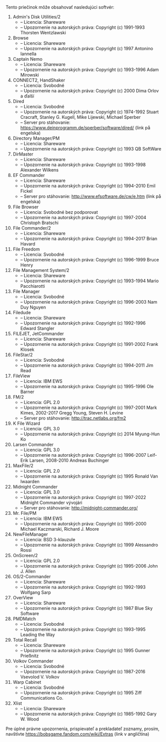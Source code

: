 Tento priečinok môže obsahovať nasledujúci softvér:

1. Admin's Disk Utilities/2
   - – Licencia: Shareware
   - – Upozornenie na autorských práva: Copyright (c) 1991-1993 Thorsten Wentzlawski
2. Browse
   - – Licencia: Shareware
   - – Upozornenie na autorských práva: Copyright (c) 1997 Antonino Iannella
3. Captain Nemo
   - – Licencia: Shareware
   - – Upozornenie na autorských práva: Copyright (c) 1993-1996 Adam Mirowski
4. CONNECT2, HandShaker
   - – Licencia: Svobodné
   - – Upozornenie na autorských práva: Copyright (c) 2000 Dima Orlov a ďalší
5. Dired
   - – Licencia: Svobodné
   - – Upozornenie na autorských práva: Copyright (c) 1974-1992 Stuart Cracraft, Stanley G. Kugell, Mike Lijewski, Michael Sperber
   - – Server pro stáhovanie: https://www.deinprogramm.de/sperber/software/dired/ (link på engelska)
6. Directory Manager/PM
   - – Licencia: Shareware
   - – Upozornenie na autorských práva: Copyright (c) 1993 QB SoftWare
7. DirMaster
   - – Licencia: Shareware
   - – Upozornenie na autorských práva: Copyright (c) 1993-1998 Alexander Wilkens
8. EF Commander
   - – Licencia: Shareware
   - – Upozornenie na autorských práva: Copyright (c) 1994-2010 Emil Fickel
   - – Server pro stáhovanie: http://www.efsoftware.de/cw/e.htm (link på engelska)
9. File Browser
   - – Licencia: Svobodné bez podporovat
   - – Upozornenie na autorských práva: Copyright (c) 1997-2004 Christoph Bratschi
10. File Commander/2
    - – Licencia: Shareware
    - – Upozornenie na autorských práva: Copyright (c) 1994-2017 Brian Havard
11. File Freedom
    - – Licencia: Svobodné
    - – Upozornenie na autorských práva: Copyright (c) 1996-1999 Bruce Henry
12. File Management System/2
    - – Licencia: Shareware
    - – Upozornenie na autorských práva: Copyright (c) 1993-1994 Mario Pacchiarotti
13. File Manager
    - – Licencia: Svobodné
    - – Upozornenie na autorských práva: Copyright (c) 1996-2003 Nam Duy Nguyen
14. Filedude
    - – Licencia: Shareware
    - – Upozornenie na autorských práva: Copyright (c) 1992-1996 Edward Stangler
15. FILEJET, JetCommander
    - – Licencia: Shareware
    - – Upozornenie na autorských práva: Copyright (c) 1991-2002 Frank Klosek
16. FileStar/2
    - – Licencia: Svobodné
    - – Upozornenie na autorských práva: Copyright (c) 1994-2011 Jim Read
17. FileView
    - – Licencia: IBM EWS
    - – Upozornenie na autorských práva: Copyright (c) 1995-1996 Ole Barner
18. FM/2
    - – Licencia: GPL 2.0
    - – Upozornenie na autorských práva: Copyright (c) 1997-2001 Mark Kimes, 2002-2017 Gregg Young, Steven H. Levine
    - – Server pro stáhovanie: http://trac.netlabs.org/fm2
19. K File Wizard
    - – Licencia: GPL 3.0
    - – Upozornenie na autorských práva: Copyright (c) 2014 Myung-Hun Ko
20. Larsen Commander
    - – Licencia: GPL 3.0
    - – Upozornenie na autorských práva: Copyright (c) 1996-2007 Leif-Erik Larsen, 2008-2010 Andreas Buchinger
21. MaxFile/2
    - – Licencia: GPL 2.0
    - – Upozornenie na autorských práva: Copyright (c) 1995 Ronald Van Iwaarden
22. Midnight Commander
    - – Licencia: GPL 3.0
    - – Upozornenie na autorských práva: Copyright (c) 1997-2022 Midnight Commander vývojári
    - – Server pro stáhovanie: http://midnight-commander.org/
23. Mr. File/PM
    - – Licencia: IBM EWS
    - – Upozornenie na autorských práva: Copyright (c) 1995-2000 Michael Kaczmarski, Richard J. Moore
24. NewFileManager
    - – Licencia: BSD 3-klauzule
    - – Upozornenie na autorských práva: Copyright (c) 1999 Alessandro Rossi
25. OnScreen/2
    - – Licencia: GPL 2.0
    - – Upozornenie na autorských práva: Copyright (c) 1995-2006 John J. Allen
26. OS/2-Commander
    - – Licencia: Shareware
    - – Upozornenie na autorských práva: Copyright (c) 1992-1993 Wolfgang Sarp
27. OverView
    - – Licencia: Shareware
    - – Upozornenie na autorských práva: Copyright (c) 1987 Blue Sky Software
28. PMDMatch
    - – Licencia: Svobodné
    - – Upozornenie na autorských práva: Copyright (c) 1993-1995 Leading the Way
29. Total Recall
    - – Licencia: Shareware
    - – Upozornenie na autorských práva: Copyright (c) 1995 Gunner Prießnitz
30. Volkov Commander
    - – Licencia: Svobodné
    - – Upozornenie na autorských práva: Copyright (c) 1987-2016 Vsevolod V. Volkov
31. Warp Cabinet
    - – Licencia: Svobodné
    - – Upozornenie na autorských práva: Copyright (c) 1995 Ziff Communications Co.
32. Xlist
    - – Licencia: Shareware
    - – Upozornenie na autorských práva: Copyright (c) 1985-1992 Gary W. Wood

Pre úplné právne upozornenia, prispievateľ a prekladateľ zoznamy, prosím, navštívte https://bobsgame.fandom.com/wiki/Extras (link v angličtina)
